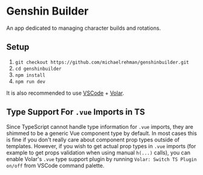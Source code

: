 # Genshin Builder
An app dedicated to managing character builds and rotations.

## Setup
1. `git checkout https://github.com/michaelrehman/genshinbuilder.git`
2. `cd genshinbuilder`
3. `npm install`
4. `npm run dev`

It is also recommended to use [VSCode](https://code.visualstudio.com/) + [Volar](https://marketplace.visualstudio.com/items?itemName=johnsoncodehk.volar).

## Type Support For `.vue` Imports in TS
Since TypeScript cannot handle type information for `.vue` imports, they are shimmed to be a generic Vue component type by default. In most cases this is fine if you don't really care about component prop types outside of templates. However, if you wish to get actual prop types in `.vue` imports (for example to get props validation when using manual `h(...)` calls), you can enable Volar's `.vue` type support plugin by running `Volar: Switch TS Plugin on/off` from VSCode command palette.
